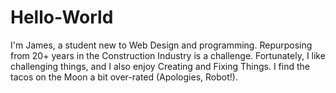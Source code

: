 # Hello-World

I'm James, a student new to Web Design and programming. Repurposing from 20+ years in the Construction Industry is a challenge. Fortunately, I like challenging things, and I also enjoy Creating and Fixing Things. I find the tacos on the Moon a bit over-rated (Apologies, Robot!).
